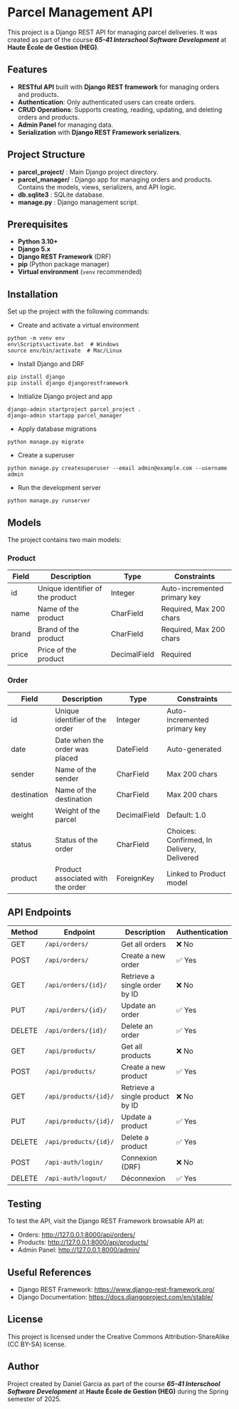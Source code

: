 # Parcel Management API

This project is a Django REST API for managing parcel deliveries. It was created as part of the course ***65-41 Interschool Software Development*** at **Haute École de Gestion (HEG)**.

## Features
- **RESTful API** built with **Django REST framework** for managing orders and products.
- **Authentication**: Only authenticated users can create orders.
- **CRUD Operations**: Supports creating, reading, updating, and deleting orders and products.
- **Admin Panel** for managing data.
- **Serialization** with **Django REST Framework serializers**.

## Project Structure
- **parcel_project/** : Main Django project directory.
- **parcel_manager/** : Django app for managing orders and products. Contains the models, views, serializers, and API logic.
- **db.sqlite3** : SQLite database.
- **manage.py** : Django management script.

## Prerequisites
- **Python 3.10+**
- **Django 5.x**
- **Django REST Framework** (DRF)
- **pip** (Python package manager)
- **Virtual environment** (`venv` recommended)

## Installation
Set up the project with the following commands:

- Create and activate a virtual environment
```shell
python -m venv env
env\Scripts\activate.bat  # Windows
source env/bin/activate  # Mac/Linux
```
- Install Django and DRF
```shell
pip install django
pip install django djangorestframework
```
- Initialize Django project and app
```shell
django-admin startproject parcel_project .
django-admin startapp parcel_manager
```
- Apply database migrations
```shell
python manage.py migrate
```
- Create a superuser
```shell
python manage.py createsuperuser --email admin@example.com --username admin
```
- Run the development server
```shell
python manage.py runserver
```

## Models
The project contains two main models:

### Product
| Field      | Description                       | Type         | Constraints                  |
|------------|-----------------------------------|--------------|------------------------------|
| id         | Unique identifier of the product  | Integer      | Auto-incremented primary key |
| name       | Name of the product               | CharField    | Required, Max 200 chars      |
| brand      | Brand of the product              | CharField    | Required, Max 200 chars      |
| price      | Price of the product              | DecimalField | Required                     |


### Order
| Field       | Description                        | Type         | Constraints                                |
|-------------|------------------------------------|--------------|--------------------------------------------|
| id          | Unique identifier of the order     | Integer      | Auto-incremented primary key               |
| date        | Date when the order was placed     | DateField    | Auto-generated                             |
| sender      | Name of the sender                 | CharField    | Max 200 chars                              |
| destination | Name of the destination            | CharField    | Max 200 chars                              |
| weight      | Weight of the parcel               | DecimalField | Default: 1.0                               |
| status      | Status of the order                | CharField    | Choices: Confirmed, In Delivery, Delivered |
| product     | Product associated with the order  | ForeignKey   | Linked to Product model                    |

## API Endpoints
| Method | Endpoint             | Description                       | Authentication |
|--------|----------------------|-----------------------------------|----------------|
| GET    | `/api/orders/`       | Get all orders                    | ❌ No         |
| POST   | `/api/orders/`       | Create a new order                | ✅ Yes        |
| GET    | `/api/orders/{id}/`  | Retrieve a single order by ID     | ❌ No         |
| PUT    | `/api/orders/{id}/`  | Update an order                   | ✅ Yes        |
| DELETE | `/api/orders/{id}/`  | Delete an order                   | ✅ Yes        |
| GET    | `/api/products/`     | Get all products                  | ❌ No         |
| POST   | `/api/products/`     | Create a new product              | ✅ Yes        |
| GET    | `/api/products/{id}/`| Retrieve a single product by ID   | ❌ No         |
| PUT    | `/api/products/{id}/`| Update a product                  | ✅ Yes        |
| DELETE | `/api/products/{id}/`| Delete a product                  | ✅ Yes        |
| POST   | `/api-auth/login/`   | Connexion (DRF)                   | ❌ No         |
| DELETE | `/api-auth/logout/`  | Déconnexion                       | ✅ Yes        |


## Testing
To test the API, visit the Django REST Framework browsable API at:
- Orders: http://127.0.0.1:8000/api/orders/
- Products: http://127.0.0.1:8000/api/products/
- Admin Panel: http://127.0.0.1:8000/admin/

## Useful References
- Django REST Framework: https://www.django-rest-framework.org/
- Django Documentation: https://docs.djangoproject.com/en/stable/

## License
This project is licensed under the Creative Commons Attribution-ShareAlike (CC BY-SA) license.

## Author
Project created by Daniel Garcia as part of the course ***65-41 Interschool Software Development*** at **Haute École de Gestion (HEG)** during the Spring semester of 2025.
